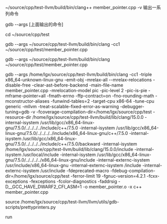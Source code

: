 ~/source/cpp/test-llvm/build/bin/clang++ member_pointer.cpp -v
输出一系列命令

gdb --args [上面输出的命令]

cd ~/source/cpp/test

gdb --args ~/source/cpp/test-llvm/build/bin/clang -cc1 ~/source/cpp/test/member_pointer.cpp

gdb --args ~/source/cpp/test-llvm/build/bin/clang ~/source/cpp/test/member_pointer.cpp

gdb --args  /home/lgx/source/cpp/test-llvm/build/bin/clang -cc1 -triple x86_64-unknown-linux-gnu -emit-obj -mrelax-all --mrelax-relocations -disable-free -clear-ast-before-backend -main-file-name member_pointer.cpp -mrelocation-model pic -pic-level 2 -pic-is-pie -mframe-pointer=all -fmath-errno -ffp-contract=on -fno-rounding-math -mconstructor-aliases -funwind-tables=2 -target-cpu x86-64 -tune-cpu generic -mllvm -treat-scalable-fixed-error-as-warning -debugger-tuning=gdb -v -fcoverage-compilation-dir=/home/lgx/source/cpp/test -resource-dir /home/lgx/source/cpp/test-llvm/build/lib/clang/15.0.0 -internal-isystem /usr/lib/gcc/x86_64-linux-gnu/7.5.0/../../../../include/c++/7.5.0 -internal-isystem /usr/lib/gcc/x86_64-linux-gnu/7.5.0/../../../../include/x86_64-linux-gnu/c++/7.5.0 -internal-isystem /usr/lib/gcc/x86_64-linux-gnu/7.5.0/../../../../include/c++/7.5.0/backward -internal-isystem /home/lgx/source/cpp/test-llvm/build/lib/clang/15.0.0/include -internal-isystem /usr/local/include -internal-isystem /usr/lib/gcc/x86_64-linux-gnu/7.5.0/../../../../x86_64-linux-gnu/include -internal-externc-isystem /usr/include/x86_64-linux-gnu -internal-externc-isystem /include -internal-externc-isystem /usr/include -fdeprecated-macro -fdebug-compilation-dir=/home/lgx/source/cpp/test -ferror-limit 19 -fgnuc-version=4.2.1 -fcxx-exceptions -fexceptions -fcolor-diagnostics -faddrsig -D__GCC_HAVE_DWARF2_CFI_ASM=1 -o member_pointer.o -x c++ member_pointer.cpp

source /home/lgx/source/cpp/test-llvm/llvm/utils/gdb-scripts/prettyprinters.py

run



